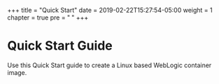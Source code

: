 +++
title = "Quick Start"
date = 2019-02-22T15:27:54-05:00
weight = 1
chapter = true
pre = "<b> </b>"
+++

# Quick Start Guide

Use this Quick Start guide to create a Linux based WebLogic container image.
